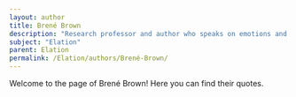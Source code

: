```yaml
---
layout: author
title: Brené Brown
description: "Research professor and author who speaks on emotions and vulnerability, including how they connect to moments of elation and joy."
subject: "Elation"
parent: Elation
permalink: /Elation/authors/Brené-Brown/
---
```


Welcome to the page of Brené Brown! Here you can find their quotes.

